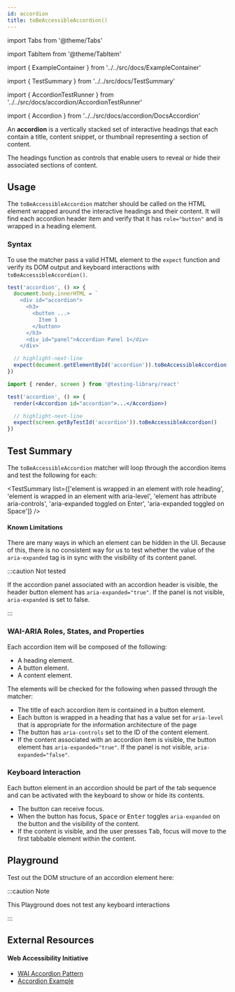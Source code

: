 ```yaml
---
id: accordion
title: toBeAccessibleAccordion()
---
```


import Tabs from '@theme/Tabs'

import TabItem from '@theme/TabItem'

import { ExampleContainer } from '../../src/docs/ExampleContainer'

import { TestSummary } from '../../src/docs/TestSummary'

import { AccordionTestRunner } from '../../src/docs/accordion/AccordionTestRunner'

import { Accordion } from '../../src/docs/accordion/DocsAccordion'

<div className="intro-text">
An <strong>accordion</strong> is a vertically stacked set of interactive headings that each contain a title, content snippet, or thumbnail representing a section of content.</div>

The headings function as controls that enable users to reveal or hide their associated sections of content.

<ExampleContainer height="340px">
  <Accordion />
</ExampleContainer>

## Usage

The `toBeAccessibleAccordion` matcher should be called on the HTML element wrapped around the interactive headings and their content. It will find each accordion header item and verify that it has `role="button"` and is wrapped in a heading element.

### Syntax

To use the matcher pass a valid HTML element to the `expect` function and verify its DOM output and keyboard interactions with `toBeAccessibleAccordion()`.

<Tabs>
<TabItem value="js" label="JS">

```jsx
test('accordion', () => {
  document.body.innerHTML = `
    <div id="accordion">
      <h3>
        <button ...>
          Item 1
        </button>
      </h3>
      <div id="panel">Accordion Panel 1</div>
    </div>`

  // highlight-next-line
  expect(document.getElementById('accordion')).toBeAccessibleAccordion()
})
```

</TabItem>
<TabItem default label="React" value="react">

```jsx
import { render, screen } from '@testing-library/react'

test('accordion', () => {
  render(<Accordion id="accordion">...</Accordion>)

  // highlight-next-line
  expect(screen.getByTestId('accordion')).toBeAccessibleAccordion()
})
```

</TabItem>
</Tabs>

## Test Summary

The `toBeAccessibleAccordion` matcher will loop through the accordion items and test the following for each:

<TestSummary list={['element is wrapped in an element with role heading', 'element is wrapped in an element with aria-level', 'element has attribute aria-controls', 'aria-expanded toggled on Enter', 'aria-expanded toggled on Space']} />

#### Known Limitations

There are many ways in which an element can be hidden in the UI. Because of this, there is no consistent way for us to test whether the value of the `aria-expanded` tag is in sync with the visibility of its content panel.

:::caution Not tested

If the accordion panel associated with an accordion header is visible, the header button element has `aria-expanded="true"`. If the panel is not visible, `aria-expanded` is set to false.

:::

### WAI-ARIA Roles, States, and Properties

Each accordion item will be composed of the following:

- A <span className="handwritten">heading</span> element.
- A <span className="handwritten">button</span> element.
- A <span className="handwritten">content</span> element.

The elements will be checked for the following when passed through the matcher:

- The title of each accordion item is contained in a <span className="handwritten">button</span> element.
- Each <span className="handwritten">button</span> is wrapped in a <span className="handwritten">heading</span> that has a value set for <code>aria-level</code> that is appropriate for the information architecture of the page
- The <span className="handwritten">button</span> has <code>aria-controls</code> set to the ID of the <span className="handwritten">content</span> element.
- If the <span className="handwritten">content</span> associated with an accordion item is visible, the <span className="handwritten">button</span> element has <code>aria-expanded="true"</code>. If the panel is not visible, <code>aria-expanded="false"</code>.

### Keyboard Interaction

Each <span className="handwritten">button</span> element in an accordion should be part of the tab sequence and can be activated with the keyboard to show or hide its contents.

- The <span className="handwritten">button</span> can receive focus.
- When the <span className="handwritten">button</span> has focus, <kbd>Space</kbd> or <kbd>Enter</kbd> toggles `aria-expanded` on the <span className="handwritten">button</span> and the visibility of the <span className="handwritten">content</span>.
- If the <span className="handwritten">content</span> is visible, and the user presses <kbd>Tab</kbd>, focus will move to the first tabbable element within the <span className="handwritten">content</span>.

## Playground

Test out the DOM structure of an accordion element here:

:::caution Note

This Playground does not test any keyboard interactions

:::

<AccordionTestRunner />

## External Resources

#### Web Accessibility Initiative

- [WAI Accordion Pattern](https://www.w3.org/WAI/ARIA/apg/patterns/accordion/)
- [Accordion Example](https://www.w3.org/WAI/ARIA/apg/example-index/accordion/accordion.html)
